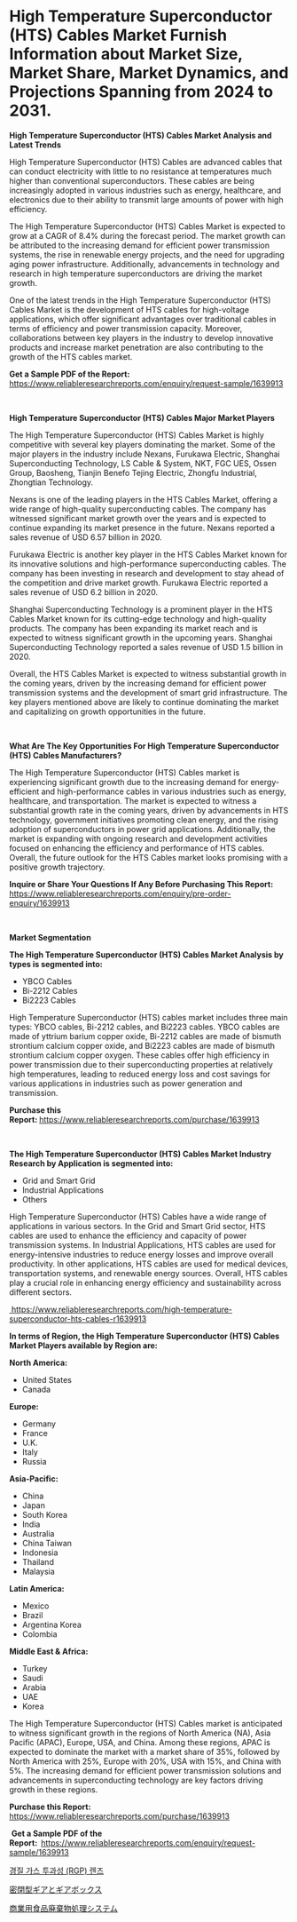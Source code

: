 <p><h1>High Temperature Superconductor (HTS) Cables Market Furnish Information about Market Size, Market Share, Market Dynamics, and Projections Spanning from 2024 to 2031.</h1></p><p><strong>High Temperature Superconductor (HTS) Cables Market Analysis and Latest Trends</strong></p>
<p><p>High Temperature Superconductor (HTS) Cables are advanced cables that can conduct electricity with little to no resistance at temperatures much higher than conventional superconductors. These cables are being increasingly adopted in various industries such as energy, healthcare, and electronics due to their ability to transmit large amounts of power with high efficiency.</p><p>The High Temperature Superconductor (HTS) Cables Market is expected to grow at a CAGR of 8.4% during the forecast period. The market growth can be attributed to the increasing demand for efficient power transmission systems, the rise in renewable energy projects, and the need for upgrading aging power infrastructure. Additionally, advancements in technology and research in high temperature superconductors are driving the market growth.</p><p>One of the latest trends in the High Temperature Superconductor (HTS) Cables Market is the development of HTS cables for high-voltage applications, which offer significant advantages over traditional cables in terms of efficiency and power transmission capacity. Moreover, collaborations between key players in the industry to develop innovative products and increase market penetration are also contributing to the growth of the HTS cables market.</p></p>
<p><strong>Get a Sample PDF of the Report:&nbsp;</strong> <a href="https://www.reliableresearchreports.com/enquiry/request-sample/1639913">https://www.reliableresearchreports.com/enquiry/request-sample/1639913</a></p>
<p>&nbsp;</p>
<p><strong>High Temperature Superconductor (HTS) Cables Major Market Players</strong></p>
<p><p>The High Temperature Superconductor (HTS) Cables Market is highly competitive with several key players dominating the market. Some of the major players in the industry include Nexans, Furukawa Electric, Shanghai Superconducting Technology, LS Cable & System, NKT, FGC UES, Ossen Group, Baosheng, Tianjin Benefo Tejing Electric, Zhongfu Industrial, Zhongtian Technology. </p><p>Nexans is one of the leading players in the HTS Cables Market, offering a wide range of high-quality superconducting cables. The company has witnessed significant market growth over the years and is expected to continue expanding its market presence in the future. Nexans reported a sales revenue of USD 6.57 billion in 2020.</p><p>Furukawa Electric is another key player in the HTS Cables Market known for its innovative solutions and high-performance superconducting cables. The company has been investing in research and development to stay ahead of the competition and drive market growth. Furukawa Electric reported a sales revenue of USD 6.2 billion in 2020.</p><p>Shanghai Superconducting Technology is a prominent player in the HTS Cables Market known for its cutting-edge technology and high-quality products. The company has been expanding its market reach and is expected to witness significant growth in the upcoming years. Shanghai Superconducting Technology reported a sales revenue of USD 1.5 billion in 2020.</p><p>Overall, the HTS Cables Market is expected to witness substantial growth in the coming years, driven by the increasing demand for efficient power transmission systems and the development of smart grid infrastructure. The key players mentioned above are likely to continue dominating the market and capitalizing on growth opportunities in the future.</p></p>
<p>&nbsp;</p>
<p><strong>What Are The Key Opportunities For High Temperature Superconductor (HTS) Cables Manufacturers?</strong></p>
<p><p>The High Temperature Superconductor (HTS) Cables market is experiencing significant growth due to the increasing demand for energy-efficient and high-performance cables in various industries such as energy, healthcare, and transportation. The market is expected to witness a substantial growth rate in the coming years, driven by advancements in HTS technology, government initiatives promoting clean energy, and the rising adoption of superconductors in power grid applications. Additionally, the market is expanding with ongoing research and development activities focused on enhancing the efficiency and performance of HTS cables. Overall, the future outlook for the HTS Cables market looks promising with a positive growth trajectory.</p></p>
<p><strong>Inquire or Share Your Questions If Any Before Purchasing This Report:</strong> <a href="https://www.reliableresearchreports.com/enquiry/pre-order-enquiry/1639913">https://www.reliableresearchreports.com/enquiry/pre-order-enquiry/1639913</a></p>
<p>&nbsp;</p>
<p><strong>Market Segmentation</strong></p>
<p><strong>The High Temperature Superconductor (HTS) Cables Market Analysis by types is segmented into:</strong></p>
<p><ul><li>YBCO Cables</li><li>Bi-2212 Cables</li><li>Bi2223 Cables</li></ul></p>
<p><p>High Temperature Superconductor (HTS) cables market includes three main types: YBCO cables, Bi-2212 cables, and Bi2223 cables. YBCO cables are made of yttrium barium copper oxide, Bi-2212 cables are made of bismuth strontium calcium copper oxide, and Bi2223 cables are made of bismuth strontium calcium copper oxygen. These cables offer high efficiency in power transmission due to their superconducting properties at relatively high temperatures, leading to reduced energy loss and cost savings for various applications in industries such as power generation and transmission.</p></p>
<p><strong>Purchase this Report:&nbsp;</strong><a href="https://www.reliableresearchreports.com/purchase/1639913">https://www.reliableresearchreports.com/purchase/1639913</a></p>
<p>&nbsp;</p>
<p><strong>The High Temperature Superconductor (HTS) Cables Market Industry Research by Application is segmented into:</strong></p>
<p><ul><li>Grid and Smart Grid</li><li>Industrial Applications</li><li>Others</li></ul></p>
<p><p>High Temperature Superconductor (HTS) Cables have a wide range of applications in various sectors. In the Grid and Smart Grid sector, HTS cables are used to enhance the efficiency and capacity of power transmission systems. In Industrial Applications, HTS cables are used for energy-intensive industries to reduce energy losses and improve overall productivity. In other applications, HTS cables are used for medical devices, transportation systems, and renewable energy sources. Overall, HTS cables play a crucial role in enhancing energy efficiency and sustainability across different sectors.</p></p>
<p><a href="https://www.reliableresearchreports.com/high-temperature-superconductor-hts-cables-r1639913">&nbsp;https://www.reliableresearchreports.com/high-temperature-superconductor-hts-cables-r1639913</a></p>
<p><strong>In terms of Region, the High Temperature Superconductor (HTS) Cables Market Players available by Region are:</strong></p>
<p>
    <p> <strong> North America: </strong>
        <ul>
            <li>United States</li>
            <li>Canada</li>
        </ul>
        </p> 
    <p> <strong> Europe: </strong>
        <ul>
            <li>Germany</li>
            <li>France</li>
            <li>U.K.</li>
            <li>Italy</li>
            <li>Russia</li>
        </ul>
        </p> 
    <p> <strong> Asia-Pacific: </strong>
        <ul>
            <li>China</li>
            <li>Japan</li>
            <li>South Korea</li>
            <li>India</li>
            <li>Australia</li>
            <li>China Taiwan</li>
            <li>Indonesia</li>
            <li>Thailand</li>
            <li>Malaysia</li>
        </ul>
        </p> 
    <p> <strong> Latin America: </strong>
        <ul>
            <li>Mexico</li>
            <li>Brazil</li>
            <li>Argentina Korea</li>
            <li>Colombia</li>
        </ul>
        </p> 
    <p> <strong> Middle East & Africa: </strong>
        <ul>
            <li>Turkey</li>
            <li>Saudi</li>
            <li>Arabia</li>
            <li>UAE</li>
            <li>Korea</li>
        </ul>
    </p>
    </p>
<p><p>The High Temperature Superconductor (HTS) Cables market is anticipated to witness significant growth in the regions of North America (NA), Asia Pacific (APAC), Europe, USA, and China. Among these regions, APAC is expected to dominate the market with a market share of 35%, followed by North America with 25%, Europe with 20%, USA with 15%, and China with 5%. The increasing demand for efficient power transmission solutions and advancements in superconducting technology are key factors driving growth in these regions.</p></p>
<p><strong>Purchase this Report: </strong><a href="https://www.reliableresearchreports.com/purchase/1639913">https://www.reliableresearchreports.com/purchase/1639913</a></p>
<p>&nbsp;<strong>Get a Sample PDF of the Report:&nbsp;&nbsp;</strong><a href="https://www.reliableresearchreports.com/enquiry/request-sample/1639913">https://www.reliableresearchreports.com/enquiry/request-sample/1639913</a></p>
<p><strong></strong></p>
<p><p><a href="https://medium.com/@rowedrowe/%EC%84%B8%EA%B3%84-rigid-gas-permeable-rgp-%EB%A0%8C%EC%A6%88-%EC%8B%9C%EC%9E%A5%EC%9D%80-2024%EB%85%84%EB%B6%80%ED%84%B0-2031%EB%85%84%EA%B9%8C%EC%A7%80%EC%9D%98-%EA%B8%B0%EA%B0%84-%EB%8F%99%EC%95%88-%EC%9D%98-cagr-%EC%84%B1%EC%9E%A5%EC%9D%B4-%EC%98%88%EC%83%81%EB%90%A9%EB%8B%88%EB%8B%A4-e10b36e57525">경질 가스 투과성 (RGP) 렌즈</a></p><p><a href="https://medium.com/@estasprer20231/%E4%B8%96%E7%95%8C%E3%81%AE%E9%96%89%E9%8E%96%E5%BC%8F%E6%AD%AF%E8%BB%8A%E3%81%A8%E3%82%AE%E3%83%A4%E3%83%9C%E3%83%83%E3%82%AF%E3%82%B9%E5%B8%82%E5%A0%B4%E3%82%BB%E3%82%AF%E3%82%BF%E3%83%BC-%E7%A8%AE%E9%A1%9E-%E3%82%A2%E3%83%97%E3%83%AA%E3%82%B1%E3%83%BC%E3%82%B7%E3%83%A7%E3%83%B3-%E5%B8%82%E5%A0%B4%E3%83%97%E3%83%AC%E3%82%A4%E3%83%A4%E3%83%BC%E3%81%AE%E6%88%A6%E7%95%A5-%E5%9C%B0%E5%9F%9F%E3%81%AE%E6%88%90%E9%95%B7%E3%81%AE%E6%B4%9E%E5%AF%9F-%E3%81%8A%E3%82%88%E3%81%B3%E5%B0%86%E6%9D%A5%E3%81%AE%E4%BA%88%E6%B8%AC-2024%E5%B9%B4-2031%E5%B9%B4-5fc92d22baed">密閉型ギアとギアボックス</a></p><p><a href="https://medium.com/@pedrogers56456/%E3%82%B0%E3%83%AD%E3%83%BC%E3%83%90%E3%83%AB%E5%95%86%E6%A5%AD%E7%94%A8%E9%A3%9F%E5%93%81%E5%BB%83%E6%A3%84%E7%89%A9%E5%87%A6%E7%90%86%E3%82%B7%E3%82%B9%E3%83%86%E3%83%A0%E5%B8%82%E5%A0%B4%E3%81%AE%E7%8A%B6%E6%B3%81-2024%E5%B9%B4%E3%81%8B%E3%82%892031%E5%B9%B4-%E3%81%8A%E3%82%88%E3%81%B3%E5%9C%B0%E5%9F%9F-%E8%A3%BD%E5%93%81-%E3%82%A8%E3%83%B3%E3%83%89%E3%83%A6%E3%83%BC%E3%82%BA%E3%81%AB%E3%82%88%E3%82%8B%E4%BA%88%E6%B8%AC-f954bf015b37">商業用食品廃棄物処理システム</a></p></p>